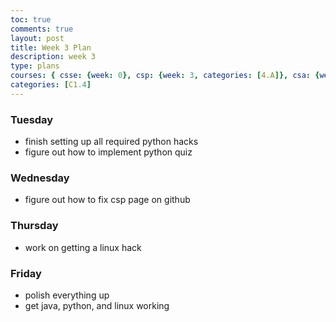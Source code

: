 ```yaml
---
toc: true
comments: true
layout: post
title: Week 3 Plan
description: week 3
type: plans
courses: { csse: {week: 0}, csp: {week: 3, categories: [4.A]}, csa: {week: 0} }
categories: [C1.4]
---
```


### Tuesday 
- finish setting up all required python hacks
- figure out how to implement python quiz

### Wednesday
- figure out how to fix csp page on github

### Thursday
- work on getting a linux hack

### Friday
- polish everything up
- get java, python, and linux working